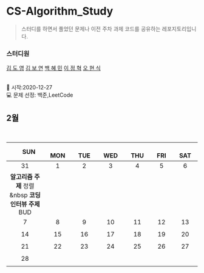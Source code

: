 # CS-Algorithm_Study
<blockquote>스터디를 하면서 풀었던 문제나 이전 주차 과제 코드를 공유하는 레포지토리입니다.</blockquote>

### 스터디원

[김 도 영](https://github.com/kimdy003) [김 보 연](https://github.com/bwowby) [백 혜 민](https://github.com/HyeminBaek)
[이 정 혁](https://github.com/wjdgurrj) [오 현 식](https://github.com/guppy-bluegrass)


<br> 📌 시작:2020-12-27 
<br> 💻 문제 선정: 백준,LeetCode

<h2> 2월 </h2>

<br>

|　  SUN　  |　  MON　  |　  TUE　  |　  WED　  |　  THU　  |　  FRI　  |　  SAT　  |
|:---:|:---:|:---:|:---:|:---:|:---:|:---:|
|    31    |    1    |    2    |    3    |    4    |    5    |    6    |
| <b>알고리즘 주제</b> 정렬 &nbsp <b>코딩인터뷰 주제</b>BUD  |   |   |   |   |||
| 7 |      8      |      9      |     10     |    11     |     12     | 13 |
|    ||||||    |
| 14 |      15       |      16       |      17       |     18     |     19     |20|
|    ||||||  |
| 21 |      22        |       23       |         24              |  25  |  26  |  27  |
|    ||||||      |
| 28 |
|    |

